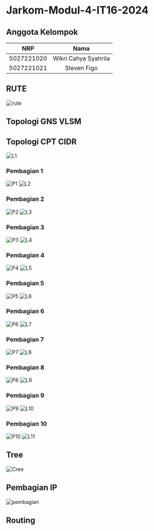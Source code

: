 # Jarkom-Modul-4-IT16-2024
 
## Anggota Kelompok
| NRP        | Nama                    |
|:----------:|:-----------------------:|
| 5027221020 | Wikri Cahya Syahrila    |
| 5027221021 | Steven Figo             |

## RUTE
![rute](img/rute.png)

## Topologi GNS VLSM



## Topologi CPT CIDR
![L1](img/CIDR/L1.jpeg)

### Pembagian 1
![P1](img/CIDR/P1.png)
![L2](img/CIDR/L2.jpeg)

### Pembagian 2
![P2](img/CIDR/P2.png)
![L3](img/CIDR/L3.jpeg)

### Pembagian 3
![P3](img/CIDR/P3.png)
![L4](img/CIDR/L4.jpeg)

### Pembagian 4
![P4](img/CIDR/P4.png)
![L5](img/CIDR/L5.jpeg)

### Pembagian 5
![P5](img/CIDR/P5.png)
![L6](img/CIDR/L6.jpeg)

### Pembagian 6
![P6](img/CIDR/P6.png)
![L7](img/CIDR/L7.jpeg)

### Pembagian 7
![P7](img/CIDR/P7.png)
![L8](img/CIDR/L8.jpeg)

### Pembagian 8
![P8](img/CIDR/P8.png)
![L9](img/CIDR/L9.jpeg)

### Pembagian 9
![P9](img/CIDR/P9.png)
![L10](img/CIDR/L10.jpeg)

### Pembagian 10
![P10](img/CIDR/P10.png)
![L11](img/CIDR/L11.jpeg)

## Tree
![Cree](img/CIDR/Cree.png)

## Pembagian IP
![pembagian](img/CIDR/pembagian.png)

## Routing